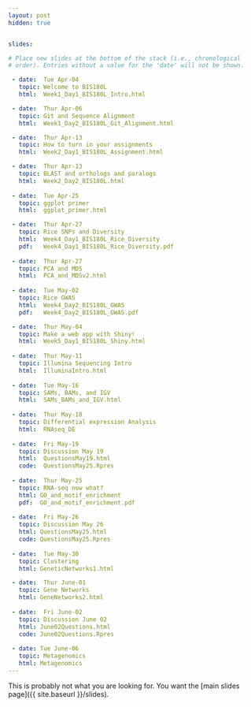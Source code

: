 ```yaml
---
layout: post
hidden: true


slides:

# Place new slides at the bottom of the stack (i.e., chronological
# order). Entries without a value for the 'date' will not be shown.

 - date:  Tue Apr-04
   topic: Welcome to BIS180L
   html:  Week1_Day1_BIS180L_Intro.html

 - date:  Thur Apr-06
   topic: Git and Sequence Alignment
   html:  Week1_Day2_BIS180L_Git_Alignment.html

 - date:  Thur Apr-13
   topic: How to turn in your assignments
   html:  Week2_Day1_BIS180L_Assignment.html

 - date:  Thur Apr-13
   topic: BLAST and orthologs and paralogs
   html:  Week2_Day2_BIS180L.html
   
 - date:  Tue Apr-25
   topic: ggplot primer
   html:  ggplot_primer.html

 - date:  Thur Apr-27
   topic: Rice SNPs and Diversity
   html:  Week4_Day1_BIS180L_Rice_Diversity
   pdf:   Week4_Day1_BIS180L_Rice_Diversity.pdf
   
 - date:  Thur Apr-27
   topic: PCA and MDS
   html:  PCA_and_MDSv2.html
   
 - date:  Tue May-02
   topic: Rice GWAS
   html:  Week4_Day2_BIS180L_GWAS
   pdf:   Week4_Day2_BIS180L_GWAS.pdf

 - date:  Thur May-04
   topic: Make a web app with Shiny!
   html:  Week5_Day1_BIS180L_Shiny.html
   
 - date:  Thur May-11
   topic: Illumina Sequencing Intro
   html:  IlluminaIntro.html
   
 - date:  Tue May-16
   topic: SAMs, BAMs, and IGV
   html:  SAMs_BAMs_and_IGV.html
   
 - date:  Thur May-18
   topic: Differential expression Analysis
   html:  RNAseq_DE
   
 - date:  Fri May-19
   topic: Discussion May 19
   html:  QuestionsMay19.html
   code:  QuestionsMay25.Rpres
   
 - date:  Thur May-25
   topic: RNA-seq now what?
   html: GO_and_motif_enrichment
   pdf:  GO_and_motif_enrichment.pdf
   
 - date:  Fri May-26
   topic: Discussion May 26
   html: QuestionsMay25.html
   code: QuestionsMay25.Rpres
   
 - date:  Tue May-30
   topic: Clustering
   html: GeneticNetworks1.html

 - date:  Thur June-01
   topic: Gene Networks
   html: GeneNetworks2.html
   
 - date:  Fri June-02
   topic: Discussion June 02
   html: June02Questions.html
   code: June02Questions.Rpres
   
 - date: Tue June-06
   topic: Metagenomics
   html: Metagenomics
---
```


This is probably not what you are looking for. You want the [main slides page]({{ site.baseurl }}/slides).
